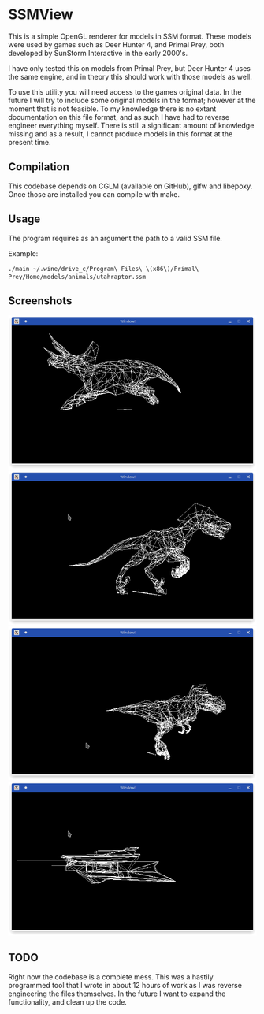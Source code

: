 # SSMView
This is a simple OpenGL renderer for models in SSM format.
These models were used by games such as Deer Hunter 4, and Primal Prey, both developed by SunStorm Interactive in the early 2000's.

I have only tested this on models from Primal Prey, but Deer Hunter 4 uses the same engine, and in theory this should work with those models as well.

To use this utility you will need access to the games original data. In the future I will try to include some original models
in the format; however at the moment that is not feasible. To my knowledge there is no extant documentation on this file format,
and as such I have had to reverse engineer everything myself. There is still a significant amount of knowledge missing and as a
result, I cannot produce models in this format at the present time.

## Compilation

This codebase depends on CGLM (available on GitHub), glfw and libepoxy.
Once those are installed you can compile with make.

## Usage

The program requires as an argument the path to a valid SSM file.

Example:

```
./main ~/.wine/drive_c/Program\ Files\ \(x86\)/Primal\ Prey/Home/models/animals/utahraptor.ssm
```

## Screenshots

![Triceratops](images/trike.png?raw=true "Triceratops")
![Utahraptor](images/utahraptor.png?raw=true "Utahraptor")
![Tyrannosaurus](images/t_rex.png?raw=true "Tyrannosaurus")
![Rail Gun](images/railgun.png?raw=true "Railgun")

## TODO

Right now the codebase is a complete mess. This was a hastily programmed tool
that I wrote in about 12 hours of work as I was reverse engineering the files
themselves. In the future I want to expand the functionality, and clean up the
code.

